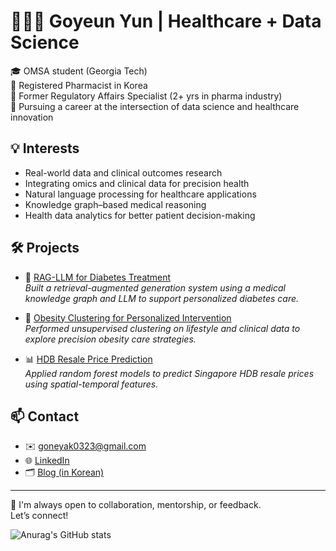# 👩🏻‍⚕️ Goyeun Yun | Healthcare + Data Science

🎓 OMSA student (Georgia Tech)  
💊 Registered Pharmacist in Korea   
📜 Former Regulatory Affairs Specialist (2+ yrs in pharma industry)  
🧬 Pursuing a career at the intersection of data science and healthcare innovation

## 💡 Interests
- Real-world data and clinical outcomes research
- Integrating omics and clinical data for precision health
- Natural language processing for healthcare applications  
- Knowledge graph–based medical reasoning
- Health data analytics for better patient decision-making

## 🛠️ Projects

- 🔗 [RAG-LLM for Diabetes Treatment](https://github.com/YOURPROJECT1)  
  *Built a retrieval-augmented generation system using a medical knowledge graph and LLM to support personalized diabetes care.*

- 🧠 [Obesity Clustering for Personalized Intervention](https://github.com/YOURPROJECT3)  
  *Performed unsupervised clustering on lifestyle and clinical data to explore precision obesity care strategies.*

- 📊 [HDB Resale Price Prediction](https://github.com/YOURPROJECT2)  
  *Applied random forest models to predict Singapore HDB resale prices using spatial-temporal features.*


## 📫 Contact
- ✉️ goneyak0323@gmail.com 
- 🌐 [LinkedIn](https://linkedin.com/in/goyeun-yun-2a939b22a)  
- 🗂️ [Blog (in Korean)](https://goneyak.tistory.com)

---

💬 I'm always open to collaboration, mentorship, or feedback.  
Let’s connect!


![Anurag's GitHub stats](https://github-readme-stats.vercel.app/api?username=goneyak&show_icons=true&theme=radical)
